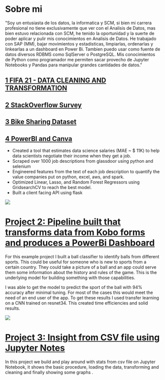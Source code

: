 # Sobre mi  
"Soy un entusiasta de los datos, la informatica y SCM, si bien mi carrera profesional no tiene exclusivamente que ver con el Analisis de Datos, mas bien estuvo relacionada con SCM, he tenido la oportunidad y la suerte de poder aplicar y pulir mis conocimientos en Analisis de Datos. He trabajado con SAP (MM), bajar movimientos y estadisticas, limpiarlas, ordenarlas y linkearlas a un dashboard en Power Bi.
Tambien puedo usar como fuente de datos diversos RDBMS como SqlServer o PostgreSQL. Mis conocimientos de Python como programador me permiten sacar provecho de Jupyter Notebooks y Pandas para manipular grandes cantidades de datos."
## [1 FIFA 21 - DATA CLEANING AND TRANSFORMATION ](https://github.com/blackmonk69/PORTFOLIO-GITHUB-DATA-ANALYTICS/tree/main/FIFA_21) 
## [2 StackOverflow Survey ](https://github.com/blackmonk69/PORTFOLIO-GITHUB-DATA-ANALYTICS/tree/main/Stackoverflow_Survey) 
## [3 Bike Sharing Dataset](https://github.com/blackmonk69/PORTFOLIO-GITHUB-DATA-ANALYTICS/tree/main/Bike_Sharing) 
## [4 PowerBI and Canva](https://github.com/blackmonk69/PORTFOLIO-GITHUB-DATA-ANALYTICS/tree/main/POWERBI_CANVA) 

* Created a tool that estimates data science salaries (MAE ~ $ 11K) to help data scientists negotiate their income when they get a job.
* Scraped over 1000 job descriptions from glassdoor using python and selenium
* Engineered features from the text of each job description to quantify the value companies put on python, excel, aws, and spark. 
* Optimized Linear, Lasso, and Random Forest Regressors using GridsearchCV to reach the best model. 
* Built a client facing API using flask 

![](/images/positions_by_state.png)


# [Project 2: Pipeline built that transforms data from Kobo forms and produces a PowerBi Dashboard](https://github.com/PlayingNumbers/ball_image_classifier) 
For this example project I built a ball classifier to identify balls from different sports. This could be useful for someone who is new to sports from a certain country. They could take a picture of a ball and an app could serve them some information about the history and rules of the game. This is the underlying model for building something with those capabilities. 

I was able to get the model to predict the sport of the ball with 94% accuracy after minimal tuning. For most of the cases this would meet the need of an end user of the app. To get these results I used transfer learning on a CNN trained on resnet34. This created time efficiencies and solid results. 

![](/images/matrix_results.png)

# [Project 3: Insight from CSV file using Jupyter Notes](https://github.com/PlayingNumbers/ball_image_classifier) 
In this project we build and play around with stats from csv file on Jupyter Notebook, it shows the basic procedure, loading the data, transforming and cleaning and finally showing some graphs . 

